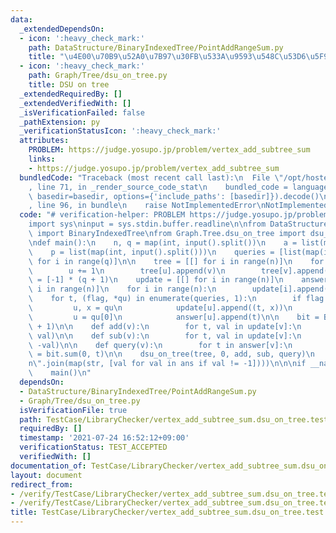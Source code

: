 ```yaml
---
data:
  _extendedDependsOn:
  - icon: ':heavy_check_mark:'
    path: DataStructure/BinaryIndexedTree/PointAddRangeSum.py
    title: "\u4E00\u70B9\u52A0\u7B97\u30FB\u533A\u9593\u548C\u53D6\u5F97"
  - icon: ':heavy_check_mark:'
    path: Graph/Tree/dsu_on_tree.py
    title: DSU on tree
  _extendedRequiredBy: []
  _extendedVerifiedWith: []
  _isVerificationFailed: false
  _pathExtension: py
  _verificationStatusIcon: ':heavy_check_mark:'
  attributes:
    PROBLEM: https://judge.yosupo.jp/problem/vertex_add_subtree_sum
    links:
    - https://judge.yosupo.jp/problem/vertex_add_subtree_sum
  bundledCode: "Traceback (most recent call last):\n  File \"/opt/hostedtoolcache/Python/3.10.5/x64/lib/python3.10/site-packages/onlinejudge_verify/documentation/build.py\"\
    , line 71, in _render_source_code_stat\n    bundled_code = language.bundle(stat.path,\
    \ basedir=basedir, options={'include_paths': [basedir]}).decode()\n  File \"/opt/hostedtoolcache/Python/3.10.5/x64/lib/python3.10/site-packages/onlinejudge_verify/languages/python.py\"\
    , line 96, in bundle\n    raise NotImplementedError\nNotImplementedError\n"
  code: "# verification-helper: PROBLEM https://judge.yosupo.jp/problem/vertex_add_subtree_sum\n\
    import sys\ninput = sys.stdin.buffer.readline\n\nfrom DataStructure.BinaryIndexedTree.PointAddRangeSum\
    \ import BinaryIndexedTree\nfrom Graph.Tree.dsu_on_tree import dsu_on_tree\n\n\
    \ndef main():\n    n, q = map(int, input().split())\n    a = list(map(int, input().split()))\n\
    \    p = list(map(int, input().split()))\n    queries = [list(map(int, input().split()))\
    \ for i in range(q)]\n\n    tree = [[] for i in range(n)]\n    for u, v in enumerate(p):\n\
    \        u += 1\n        tree[u].append(v)\n        tree[v].append(u)\n\n    ans\
    \ = [-1] * (q + 1)\n    update = [[] for i in range(n)]\n    answer = [[] for\
    \ i in range(n)]\n    for i in range(n):\n        update[i].append((0, a[i]))\n\
    \    for t, (flag, *qu) in enumerate(queries, 1):\n        if flag == 0:\n   \
    \         u, x = qu\n            update[u].append((t, x))\n        else:\n   \
    \         u = qu[0]\n            answer[u].append(t)\n\n    bit = BinaryIndexedTree(q\
    \ + 1)\n\n    def add(v):\n        for t, val in update[v]:\n            bit.add(t,\
    \ val)\n\n    def sub(v):\n        for t, val in update[v]:\n            bit.add(t,\
    \ -val)\n\n    def query(v):\n        for t in answer[v]:\n            ans[t]\
    \ = bit.sum(0, t)\n\n    dsu_on_tree(tree, 0, add, sub, query)\n    print(\"\\\
    n\".join(map(str, [val for val in ans if val != -1])))\n\n\nif __name__ == '__main__':\n\
    \    main()\n"
  dependsOn:
  - DataStructure/BinaryIndexedTree/PointAddRangeSum.py
  - Graph/Tree/dsu_on_tree.py
  isVerificationFile: true
  path: TestCase/LibraryChecker/vertex_add_subtree_sum.dsu_on_tree.test.py
  requiredBy: []
  timestamp: '2021-07-24 16:52:12+09:00'
  verificationStatus: TEST_ACCEPTED
  verifiedWith: []
documentation_of: TestCase/LibraryChecker/vertex_add_subtree_sum.dsu_on_tree.test.py
layout: document
redirect_from:
- /verify/TestCase/LibraryChecker/vertex_add_subtree_sum.dsu_on_tree.test.py
- /verify/TestCase/LibraryChecker/vertex_add_subtree_sum.dsu_on_tree.test.py.html
title: TestCase/LibraryChecker/vertex_add_subtree_sum.dsu_on_tree.test.py
---
```

